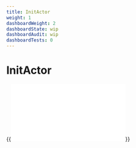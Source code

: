 ```yaml
---
title: InitActor
weight: 1
dashboardWeight: 2
dashboardState: wip
dashboardAudit: wip
dashboardTests: 0
---
```


# InitActor

{{<embed src="/externals/specs-actors/actors/builtin/init/init_actor.go" lang="go">}}
